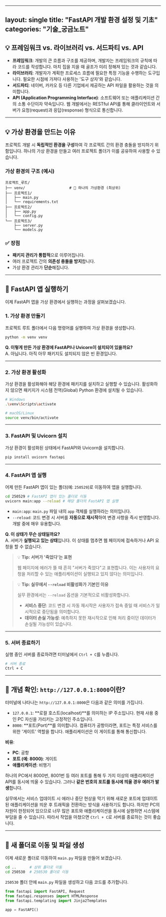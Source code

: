 
---
layout: single
title: "FastAPI 개발 환경 설정 및 기초"
categories: "기술_궁금노트"
--- 


## 💡 프레임워크 vs. 라이브러리 vs. 서드파티 vs. API

  * **프레임워크**: 개발의 큰 흐름과 구조를 제공하며, 개발자는 프레임워크의 규칙에 따라 코드를 작성합니다. 마치 집을 지을 때 골조가 미리 정해져 있는 것과 같습니다.
  * **라이브러리**: 개발자가 계획한 프로세스 흐름에 필요한 특정 기능을 수행하는 도구입니다. 필요한 시점에 가져다 사용하는 '도구 상자'와 같습니다.
  * **서드파티**: 네이버, 카카오 등 다른 기업에서 제공하는 API 파일을 활용하는 것을 의미합니다.
  * **API (Application Programming Interface)**: 소프트웨어 또는 애플리케이션 간의 소통 수단이자 약속입니다. 웹 개발에서는 RESTful API를 통해 클라이언트와 서버가 요청(request)과 응답(response) 형식으로 통신합니다.

-----

## 💡 가상 환경을 만드는 이유

프로젝트 개발 시 **독립적인 환경을 구성**하여 각 프로젝트 간의 환경 충돌을 방지하기 위함입니다. 하나의 가상 환경을 만들고 여러 프로젝트 폴더가 이를 공유하여 사용할 수 있습니다.

### 가상 환경의 구조 (예시)

```
프로젝트_루트/
├── venv/                    # 🔹 하나의 가상환경 (최상위)
├── 프로젝트1/
│   ├── main.py
│   └── requirements.txt
├── 프로젝트2/
│   ├── app.py
│   └── config.py
└── 프로젝트3/
    ├── server.py
    └── models.py
```

### ✅ 장점

  * **패키지 관리가 통합적**으로 이루어집니다.
  * 여러 프로젝트 간의 **의존성 충돌을 방지**합니다.
  * 가상 환경 관리가 **단순**해집니다.

-----

## 🚀 FastAPI 앱 실행하기

이제 FastAPI 앱을 가상 환경에서 실행하는 과정을 살펴보겠습니다.

### 1\. **가상 환경 만들기**

프로젝트 루트 폴더에서 다음 명령어를 실행하여 가상 환경을 생성합니다.

```bash
python -m venv venv
```

**Q. 이렇게 만든 가상 환경에 FastAPI나 Uvicorn이 설치되어 있을까요?**  
A. 아닙니다. 아직 아무 패키지도 설치되지 않은 빈 환경입니다.

-----

### 2\. **가상 환경 활성화**

가상 환경을 활성화해야 해당 환경에 패키지를 설치하고 실행할 수 있습니다. 활성화하지 않으면 패키지가 시스템 전역(Global) Python 환경에 설치될 수 있습니다.

```bash
# Windows
.\venv\Scripts\activate

# macOS/Linux
source venv/bin/activate
```

-----

### 3\. **FastAPI 및 Uvicorn 설치**

가상 환경이 활성화된 상태에서 FastAPI와 Uvicorn을 설치합니다.

```bash
pip install uvicorn fastapi
```

-----

### 4\. **FastAPI 앱 실행**

어제 만든 FastAPI 앱이 있는 폴더(예: `250529`)로 이동하여 앱을 실행합니다.

```bash
cd 250529 # FastAPI 앱이 있는 폴더로 이동
uvicorn main:app --reload # 해당 폴더의 FastAPI 앱 실행
```

  * `main:app`: `main.py` 파일 내의 `app` 객체를 실행하라는 의미입니다.
  * `--reload`: 코드 변경 시 서버를 **자동으로 재시작**하여 변경 사항을 즉시 반영합니다. 개발 중에 매우 유용합니다.

**Q. 이 상태가 무슨 상태일까요?**  
A. 서버가 **실행되고 있는 상태**입니다. 이 상태를 멈추면 웹 페이지에 접속하거나 API 요청을 할 수 없습니다.



> 💡 **Tip: 서버가 '죽었다'는 표현**
>
> 웹 페이지에 에러가 뜰 때 흔히 "서버가 죽었다"고 표현합니다. 이는 사용자의 요청을 처리할 수 있는 애플리케이션이 실행되고 있지 않다는 의미입니다.


> 💡 **Tip: 실무에서 `--reload` 비활성화가 기본인 이유**
>
> 실무 환경에서는 `--reload` 옵션을 기본적으로 비활성화합니다.
>
>   * **서비스 중단**: 코드 변경 시 자동 재시작은 사용자가 접속 중일 때 서비스가 일시적으로 중단됨을 의미합니다.
>   * **데이터 손실 가능성**: 예측하지 못한 재시작으로 인해 처리 중이던 데이터가 손실될 가능성이 있습니다.

-----

### 5\. **서버 종료하기**

실행 중인 서버를 종료하려면 터미널에서 `Ctrl + C`를 누릅니다.

```bash
# 서버 종료
Ctrl + C
```

-----

## 📍 개념 확인: `http://127.0.0.1:8000`이란?

터미널에 나타나는 `http://127.0.0.1:8000`은 다음과 같은 의미를 가집니다.

  * `127.0.0.1`: \*\*로컬 호스트(localhost)\*\*를 의미하는 IP 주소입니다. 현재 사용 중인 PC 자신을 가리키는 고정적인 주소입니다.
  * `8000`: \*\*포트(Port)\*\*를 의미합니다. 컴퓨터가 공항이라면, 포트는 특정 서비스를 위한 '게이트' 역할을 합니다. 애플리케이션은 이 게이트를 통해 통신합니다.

**비유**:

  * **PC**: 공항
  * **포트 (예: 8000)**: 게이트
  * **애플리케이션**: 비행기

하나의 PC에서 8000번, 8001번 등 여러 포트를 통해 두 가지 이상의 애플리케이션 API를 동시에 띄울 수 있습니다. 그러나 **같은 번호의 포트를 동시에 띄울 경우 에러가 발생**합니다.

실무에서는 서비스 업데이트 시 에러나 중단 현상을 막기 위해 새로운 포트에 업데이트된 애플리케이션을 띄운 후 트래픽을 전환하는 방식을 사용하기도 합니다. 하지만 PC의 자원이 한정되어 있으므로 너무 많은 포트와 애플리케이션을 동시에 실행하면 시스템에 부담을 줄 수 있습니다. 따라서 작업을 마쳤으면 `Ctrl + C`로 서버를 종료하는 것이 좋습니다.

-----

## 📁 새 폴더로 이동 및 파일 생성

이제 새로운 폴더로 이동하여 `main.py` 파일을 만들어 보겠습니다.

```bash
cd ..      # 상위 폴더로 이동
cd 250530  # 250530 폴더로 이동
```

`250530` 폴더 안에 `main.py` 파일을 생성하고 다음 코드를 추가합니다.

```python
from fastapi import FastAPI, Request
from fastapi.responses import HTMLResponse
from fastapi.templating import Jinja2Templates

app = FastAPI()
```
